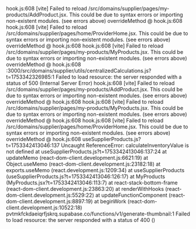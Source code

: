 hook.js:608  [vite] Failed to reload /src/domains/supplier/pages/my-products/AddProduct.jsx. This could be due to syntax errors or importing non-existent modules. (see errors above)
overrideMethod @ hook.js:608
hook.js:608  [vite] Failed to reload /src/domains/supplier/pages/home/ProviderHome.jsx. This could be due to syntax errors or importing non-existent modules. (see errors above)
overrideMethod @ hook.js:608
hook.js:608  [vite] Failed to reload /src/domains/supplier/pages/my-products/MyProducts.jsx. This could be due to syntax errors or importing non-existent modules. (see errors above)
overrideMethod @ hook.js:608
:3000/src/domains/supplier/utils/centralizedCalculations.js?t=1753342326985:1   Failed to load resource: the server responded with a status of 500 (Internal Server Error)
hook.js:608  [vite] Failed to reload /src/domains/supplier/pages/my-products/AddProduct.jsx. This could be due to syntax errors or importing non-existent modules. (see errors above)
overrideMethod @ hook.js:608
hook.js:608  [vite] Failed to reload /src/domains/supplier/pages/my-products/MyProducts.jsx. This could be due to syntax errors or importing non-existent modules. (see errors above)
overrideMethod @ hook.js:608
hook.js:608  [vite] Failed to reload /src/domains/supplier/pages/home/ProviderHome.jsx. This could be due to syntax errors or importing non-existent modules. (see errors above)
overrideMethod @ hook.js:608
useSupplierProducts.js?t=1753342413046:137  Uncaught ReferenceError: calculateInventoryValue is not defined
    at useSupplierProducts.js?t=1753342413046:137:24
    at updateMemo (react-dom-client.development.js:6621:19)
    at Object.useMemo (react-dom-client.development.js:23182:18)
    at exports.useMemo (react.development.js:1209:34)
    at useSupplierProducts (useSupplierProducts.js?t=1753342413046:126:17)
    at MyProducts (MyProducts.jsx?t=1753342413046:113:7)
    at react-stack-bottom-frame (react-dom-client.development.js:23863:20)
    at renderWithHooks (react-dom-client.development.js:5529:22)
    at updateFunctionComponent (react-dom-client.development.js:8897:19)
    at beginWork (react-dom-client.development.js:10522:18)
pvtmkfckdaeiqrfjskrq.supabase.co/functions/v1/generate-thumbnail:1   Failed to load resource: the server responded with a status of 400 ()

